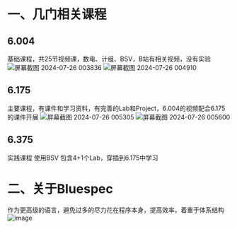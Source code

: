 # 一、几门相关课程
## 6.004 
基础课程，共25节视频课，数电、计组、BSV，B站有相关视频，没有实验
![屏幕截图 2024-07-26 003836](https://github.com/user-attachments/assets/76f03ad7-6f70-4dec-bd70-2b76b9e445a0)
![屏幕截图 2024-07-26 004910](https://github.com/user-attachments/assets/97f444b9-8c86-4a16-bdc5-39dc79f646e6)
## 6.175 
主要课程，有课件和学习资料，有完善的Lab和Project，6.004的视频配合6.175的课件开展
![屏幕截图 2024-07-26 005305](https://github.com/user-attachments/assets/9b1cab55-4158-4726-abf2-7db22e856b07)
![屏幕截图 2024-07-26 005600](https://github.com/user-attachments/assets/f47e7642-2e36-41b7-9153-027f7da2267d)
## 6.375 
实践课程 使用BSV 包含4+1个Lab，穿插到6.175中学习

# 二、关于Bluespec
作为更高级的语言，避免过多的尽力花在程序本身，提高效率，着重于体系结构
![image](https://github.com/user-attachments/assets/669abb20-5fc5-482c-bd8a-4fc0a68cac80)

